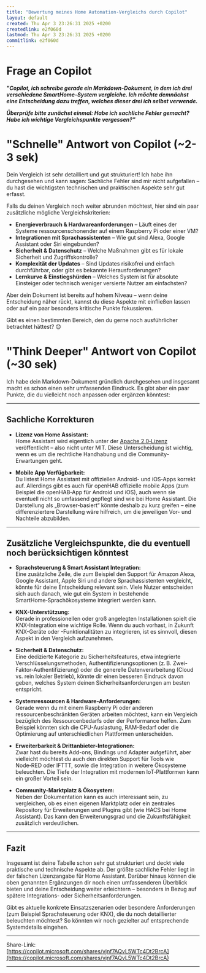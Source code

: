 ```yaml
---
title: "Bewertung meines Home Automation-Vergleichs durch Copilot"
layout: default
created: Thu Apr 3 23:26:31 2025 +0200
createdlink: e2f060d
lastmod: Thu Apr 3 23:26:31 2025 +0200
commitlink: e2f060d
---
```


# Frage an Copilot

**_"Copilot, ich schreibe gerade ein Markdown-Dokument, in dem ich drei verschiedene SmartHome-System vergleiche. Ich möchte demnächst eine Entscheidung dazu treffen, welches dieser drei ich selbst verwende._**

**_Überprüfe bitte zunächst einmal: Habe ich sachliche Fehler gemacht? Habe ich wichtige Vergleichspunkte vergessen?"_**


# "Schnelle" Antwort von Copilot (~2-3 sek)

Dein Vergleich ist sehr detailliert und gut strukturiert! Ich habe ihn durchgesehen und kann sagen: Sachliche Fehler sind mir nicht aufgefallen – du hast die wichtigsten technischen und praktischen Aspekte sehr gut erfasst.

Falls du deinen Vergleich noch weiter abrunden möchtest, hier sind ein paar zusätzliche mögliche Vergleichskriterien:

- **Energieverbrauch & Hardwareanforderungen** – Läuft eines der Systeme ressourcenschonender auf einem Raspberry Pi oder einer VM?
- **Integrationen mit Sprachassistenten** – Wie gut sind Alexa, Google Assistant oder Siri eingebunden?
- **Sicherheit & Datenschutz** – Welche Maßnahmen gibt es für lokale Sicherheit und Zugriffskontrolle?
- **Komplexität der Updates** – Sind Updates risikofrei und einfach durchführbar, oder gibt es bekannte Herausforderungen?
- **Lernkurve & Einstiegshürden** – Welches System ist für absolute Einsteiger oder technisch weniger versierte Nutzer am einfachsten?

Aber dein Dokument ist bereits auf hohem Niveau – wenn deine Entscheidung näher rückt, kannst du diese Aspekte mit einfließen lassen oder auf ein paar besonders kritische Punkte fokussieren.

Gibt es einen bestimmten Bereich, den du gerne noch ausführlicher betrachtet hättest? 😊


# "Think Deeper" Antwort von Copilot (~30 sek)

Ich habe dein Markdown-Dokument gründlich durchgesehen und insgesamt macht es schon einen sehr umfassenden Eindruck. Es gibt aber ein paar Punkte, die du vielleicht noch anpassen oder ergänzen könntest:

---

## Sachliche Korrekturen

- **Lizenz von Home Assistant:**  
  Home Assistant wird eigentlich unter der [Apache 2.0‑Lizenz](https://www.home-assistant.io/) veröffentlicht – also nicht unter MIT. Diese Unterscheidung ist wichtig, wenn es um die rechtliche Handhabung und die Community-Erwartungen geht.

- **Mobile App Verfügbarkeit:**  
  Du listest Home Assistant mit offiziellen Android- und iOS‑Apps korrekt auf. Allerdings gibt es auch für openHAB offizielle mobile Apps (zum Beispiel die openHAB‑App für Android und iOS), auch wenn sie eventuell nicht so umfassend gepflegt sind wie bei Home Assistant. Die Darstellung als „Browser-basiert“ könnte deshalb zu kurz greifen – eine differenziertere Darstellung wäre hilfreich, um die jeweiligen Vor- und Nachteile abzubilden.

---

## Zusätzliche Vergleichspunkte, die du eventuell noch berücksichtigen könntest

- **Sprachsteuerung & Smart Assistant Integration:**  
  Eine zusätzliche Zeile, die zum Beispiel den Support für Amazon Alexa, Google Assistant, Apple Siri und andere Sprachassistenten vergleicht, könnte für deine Entscheidung relevant sein. Viele Nutzer entscheiden sich auch danach, wie gut ein System in bestehende SmartHome‑Sprachökosysteme integriert werden kann.

- **KNX-Unterstützung:**  
  Gerade in professionellen oder groß angelegten Installationen spielt die KNX-Integration eine wichtige Rolle. Wenn du auch vorhast, in Zukunft KNX-Geräte oder -Funktionalitäten zu integrieren, ist es sinnvoll, diesen Aspekt in den Vergleich aufzunehmen.

- **Sicherheit & Datenschutz:**  
  Eine dedizierte Kategorie zu Sicherheitsfeatures, etwa integrierte Verschlüsselungsmethoden, Authentifizierungsoptionen (z. B. Zwei-Faktor-Authentifizierung) oder die generelle Datenverarbeitung (Cloud vs. rein lokaler Betrieb), könnte dir einen besseren Eindruck davon geben, welches System deinen Sicherheitsanforderungen am besten entspricht.

- **Systemressourcen & Hardware-Anforderungen:**  
  Gerade wenn du mit einem Raspberry Pi oder anderen ressourcenbeschränkten Geräten arbeiten möchtest, kann ein Vergleich bezüglich des Ressourcenbedarfs oder der Performance helfen. Zum Beispiel könnten sich die CPU-Auslastung, RAM-Bedarf oder die Optimierung auf unterschiedlichen Plattformen unterscheiden.

- **Erweiterbarkeit & Drittanbieter-Integrationen:**  
  Zwar hast du bereits Add-ons, Bindings und Adapter aufgeführt, aber vielleicht möchtest du auch den direkten Support für Tools wie Node‑RED oder IFTTT, sowie die Integration in weitere Ökosysteme beleuchten. Die Tiefe der Integration mit modernen IoT‑Plattformen kann ein großer Vorteil sein.

- **Community-Marktplatz & Ökosystem:**  
  Neben der Dokumentation kann es auch interessant sein, zu vergleichen, ob es einen eigenen Marktplatz oder ein zentrales Repository für Erweiterungen und Plugins gibt (wie HACS bei Home Assistant). Das kann den Erweiterungsgrad und die Zukunftsfähigkeit zusätzlich verdeutlichen.

---

## Fazit

Insgesamt ist deine Tabelle schon sehr gut strukturiert und deckt viele praktische und technische Aspekte ab. Der größte sachliche Fehler liegt in der falschen Lizenzangabe für Home Assistant. Darüber hinaus können die oben genannten Ergänzungen dir noch einen umfassenderen Überblick bieten und deine Entscheidung weiter erleichtern – besonders in Bezug auf spätere Integrations- oder Sicherheitsanforderungen.

Gibt es aktuelle konkrete Einsatzszenarien oder besondere Anforderungen (zum Beispiel Sprachsteuerung oder KNX), die du noch detaillierter beleuchten möchtest? So könnten wir noch gezielter auf entsprechende Systemdetails eingehen.


---

Share-Link: [https://copilot.microsoft.com/shares/vjnf7AQvL5WTc4Dt2BrcA](https://copilot.microsoft.com/shares/vjnf7AQvL5WTc4Dt2BrcA)

---

